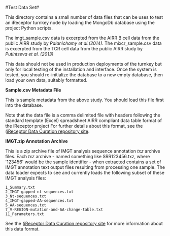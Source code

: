 #Test Data Set#

This directory contains a small number of data files that can be uses to test an iReceptor turnkey node by loading the MongoDb database using the project Python scripts. 

The imgt_sample.csv data is excerpted from the AIRR B cell data from the public AIRR study by *Palanichamy et al.(2014)*.
The mixcr_sample.csv data is excerpted from the TCR cell data from the public AIRR study by *Putintseva et al. (2013)*

This data should not be used in production deployments of the turnkey but only for local testing of the installation and interface. Once the system is tested, you should re-initialize the database to a new empty database, then load your own data, suitably formatted.

**Sample.csv Metadata File**

This is sample metadata from the above study. You should load this file first into the database.

Note that the data file is a comma delimited file with headers following the standard template (Excel) spreadsheet AIRR compliant data table format of the iReceptor project For further details about this format, see the ([iReceptor Data Curation repository site](https://github.com/sfu-ireceptor/dataloading-curation). 

**IMGT.zip Annotation Archive**

This is a zip archive file of IMGT analysis sequence annotation *txz* archive files. Each *txz* archive - named something like SRR123456.txz, where '123456' would be the sample identifier  - when extracted contains a set of IMGT annotation text output files resulting from processing one sample. The data loader expects to see and currently loads the following subset of these IMGT analysis files:

```
1_Summary.txt
2_IMGT-gapped-nt-sequences.txt
3_Nt-sequences.txt
4_IMGT-gapped-AA-sequences.txt
5_AA-sequences.txt
7_V-REGION-mutation-and-AA-change-table.txt
11_Parameters.txt
```
See the ([iReceptor Data Curation repository site](https://github.com/sfu-ireceptor/dataloading-curation) for more information about this data format. 
